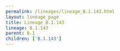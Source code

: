 ```yaml
---
permalink: /lineages/lineage_B.1.143.html
layout: lineage_page
title: Lineage B.1.143
lineage: B.1.143
parent: B.1
children: ['B.1.143']
---
```


